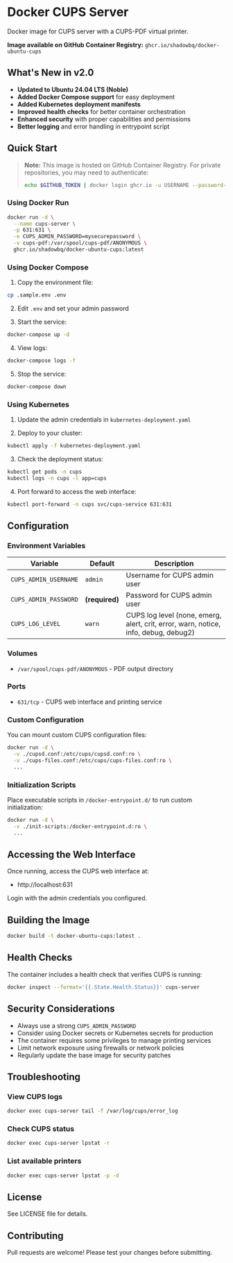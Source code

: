 # Docker CUPS Server

Docker image for CUPS server with a CUPS-PDF virtual printer.

**Image available on GitHub Container Registry:** `ghcr.io/shadowbq/docker-ubuntu-cups`

## What's New in v2.0

- **Updated to Ubuntu 24.04 LTS (Noble)**
- **Added Docker Compose support** for easy deployment
- **Added Kubernetes deployment manifests**
- **Improved health checks** for better container orchestration
- **Enhanced security** with proper capabilities and permissions
- **Better logging** and error handling in entrypoint script

## Quick Start

> **Note:** This image is hosted on GitHub Container Registry. For private repositories, you may need to authenticate:
> ```bash
> echo $GITHUB_TOKEN | docker login ghcr.io -u USERNAME --password-stdin
> ```

### Using Docker Run

```bash
docker run -d \
  --name cups-server \
  -p 631:631 \
  -e CUPS_ADMIN_PASSWORD=mysecurepassword \
  -v cups-pdf:/var/spool/cups-pdf/ANONYMOUS \
  ghcr.io/shadowbq/docker-ubuntu-cups:latest
```

### Using Docker Compose

1. Copy the environment file:
```bash
cp .sample.env .env
```

2. Edit `.env` and set your admin password

3. Start the service:
```bash
docker-compose up -d
```

4. View logs:
```bash
docker-compose logs -f
```

5. Stop the service:
```bash
docker-compose down
```

### Using Kubernetes

1. Update the admin credentials in `kubernetes-deployment.yaml`

2. Deploy to your cluster:
```bash
kubectl apply -f kubernetes-deployment.yaml
```

3. Check the deployment status:
```bash
kubectl get pods -n cups
kubectl logs -n cups -l app=cups
```

4. Port forward to access the web interface:
```bash
kubectl port-forward -n cups svc/cups-service 631:631
```

## Configuration

### Environment Variables

| Variable | Default | Description |
|----------|---------|-------------|
| `CUPS_ADMIN_USERNAME` | `admin` | Username for CUPS admin user |
| `CUPS_ADMIN_PASSWORD` | **(required)** | Password for CUPS admin user |
| `CUPS_LOG_LEVEL` | `warn` | CUPS log level (none, emerg, alert, crit, error, warn, notice, info, debug, debug2) |

### Volumes

- `/var/spool/cups-pdf/ANONYMOUS` - PDF output directory

### Ports

- `631/tcp` - CUPS web interface and printing service

### Custom Configuration

You can mount custom CUPS configuration files:

```bash
docker run -d \
  -v ./cupsd.conf:/etc/cups/cupsd.conf:ro \
  -v ./cups-files.conf:/etc/cups/cups-files.conf:ro \
  ...
```

### Initialization Scripts

Place executable scripts in `/docker-entrypoint.d/` to run custom initialization:

```bash
docker run -d \
  -v ./init-scripts:/docker-entrypoint.d:ro \
  ...
```

## Accessing the Web Interface

Once running, access the CUPS web interface at:
- http://localhost:631

Login with the admin credentials you configured.

## Building the Image

```bash
docker build -t docker-ubuntu-cups:latest .
```

## Health Checks

The container includes a health check that verifies CUPS is running:

```bash
docker inspect --format='{{.State.Health.Status}}' cups-server
```

## Security Considerations

- Always use a strong `CUPS_ADMIN_PASSWORD`
- Consider using Docker secrets or Kubernetes secrets for production
- The container requires some privileges to manage printing services
- Limit network exposure using firewalls or network policies
- Regularly update the base image for security patches

## Troubleshooting

### View CUPS logs
```bash
docker exec cups-server tail -f /var/log/cups/error_log
```

### Check CUPS status
```bash
docker exec cups-server lpstat -r
```

### List available printers
```bash
docker exec cups-server lpstat -p -d
```

## License

See LICENSE file for details.

## Contributing

Pull requests are welcome! Please test your changes before submitting.